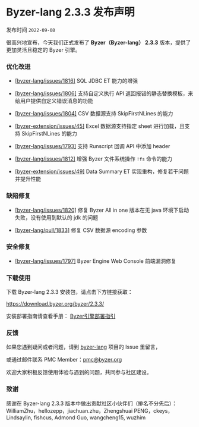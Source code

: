 # Byzer-lang 2.3.3 发布声明

发布时间 `2022-09-08`

很高兴地宣布，今天我们正式发布了 **Byzer（Byzer-lang） 2.3.3** 版本，提供了更加灵活且稳定的 Byzer 引擎。



### 优化改进

- [[byzer-lang/issues/1816]](https://github.com/byzer-org/byzer-lang/issues/1816) SQL JDBC ET 能力的增强

- [[byzer-lang/issues/1806]](https://github.com/byzer-org/byzer-lang/issues/1806) 支持自定义执行 API 返回报错的静态替换模板，来给用户提供自定义错误消息的功能 

- [[byzer-lang/issues/1804]](https://github.com/byzer-org/byzer-lang/issues/1804) CSV 数据源支持 SkipFirstNLines 的能力

- [[byzer-extension/issues/45]](https://github.com/byzer-org/byzer-extension/issues/45) Excel 数据源支持指定 sheet 进行加载，且支持 SkipFirstNLines 的能力

- [[byzer-lang/issues/1793]](https://github.com/byzer-org/byzer-lang/issues/1793) 支持 Runscript 回调 API 中添加 header

- [[byzer-lang/issues/1812]](https://github.com/byzer-org/byzer-lang/issues/1812) 增强 Byzer 文件系统操作 `!fs` 命令的能力

- [[byzer-extension/issues/49]](https://github.com/byzer-org/byzer-extension/issues/49) Data Summary ET 实现重构，修复若干问题并提升性能



### 缺陷修复

- [[byzer-lang/issues/1820]](https://github.com/byzer-org/byzer-lang/issues/1820) 修复 Byzer All in one 版本在无 java 环境下启动失败，没有使用到默认的 jdk 的问题

- [[byzer-lang/pull/1833]](https://github.com/byzer-org/byzer-lang/pull/1833) 修复 CSV 数据源 encoding 参数



### 安全修复

- [[byzer-lang/issues/1797]](https://github.com/byzer-org/byzer-lang/issues/1797) Byzer Engine Web Console 前端漏洞修复 



### 下载使用

下载 Byzer-lang 2.3.3 安装包，请点击下方链接获取：

https://download.byzer.org/byzer/2.3.3/

安装部署指南请查看手册： [Byzer引擎部署指引](https://docs.byzer.org/#/byzer-lang/zh-cn/installation/README)



### 反馈

如果您遇到疑问或者问题，请到 [byzer-lang](https://github.com/byzer-org/byzer-lang) 项目的 Issue 里留言，

或通过邮件联系 PMC Member：pmc@byzer.org

欢迎大家积极反馈使用体验与遇到的问题，共同参与社区建设。



### 致谢

感谢在 Byzer-lang 2.3.3 版本中做出贡献社区小伙伴们（排名不分先后）：WilliamZhu，hellozepp，jiachuan.zhu，Zhengshuai PENG，ckeys，Lindsaylin, fishcus, Admond Guo, wangcheng15, wuzhim
